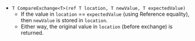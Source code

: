 ﻿- `T CompareExchange<T>(ref T location, T newValue, T expectedValue)`
    - If the value in `location` == `expectedValue` (using Reference equality), then `newValue` is stored in `location`. 
    - Either way, the original value in `location` (before exchange) is returned.